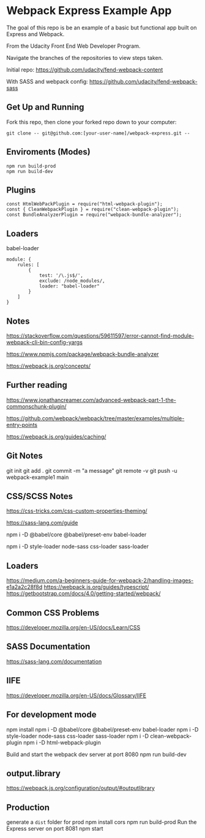# Webpack Express Example App

The goal of this repo is be an example of a basic but functional app built on Express and Webpack.

From the Udacity Front End Web Developer Program.

Navigate the branches of the repositories to view steps taken.

Initial repo:
https://github.com/udacity/fend-webpack-content

With SASS and webpack config:
https://github.com/udacity/fend-webpack-sass

## Get Up and Running

Fork this repo, then clone your forked repo down to your computer:

```
git clone -- git@github.com:[your-user-name]/webpack-express.git --

```

## Enviroments (Modes)

```
npm run build-prod
npm run build-dev
```

## Plugins

```
const HtmlWebPackPlugin = require("html-webpack-plugin");
const { CleanWebpackPlugin } = require("clean-webpack-plugin");
const BundleAnalyzerPlugin = require("webpack-bundle-analyzer");
```

## Loaders

babel-loader

```
module: {
    rules: [
        {
            test: '/\.js$/',
            exclude: /node_modules/,
            loader: "babel-loader"
        }
    ]
}
```

## Notes

https://stackoverflow.com/questions/59611597/error-cannot-find-module-webpack-cli-bin-config-yargs

https://www.npmjs.com/package/webpack-bundle-analyzer

https://webpack.js.org/concepts/

## Further reading

https://www.jonathancreamer.com/advanced-webpack-part-1-the-commonschunk-plugin/

https://github.com/webpack/webpack/tree/master/examples/multiple-entry-points

https://webpack.js.org/guides/caching/

## Git Notes

git init
git add .
git commit -m "a message"
git remote -v
git push -u webpack-example1 main

## CSS/SCSS Notes

https://css-tricks.com/css-custom-properties-theming/

https://sass-lang.com/guide

npm i -D @babel/core @babel/preset-env babel-loader

npm i -D style-loader node-sass css-loader sass-loader

## Loaders

https://medium.com/a-beginners-guide-for-webpack-2/handling-images-e1a2a2c28f8d
https://webpack.js.org/guides/typescript/
https://getbootstrap.com/docs/4.0/getting-started/webpack/

## Common CSS Problems

https://developer.mozilla.org/en-US/docs/Learn/CSS

## SASS Documentation

https://sass-lang.com/documentation

## IIFE

https://developer.mozilla.org/en-US/docs/Glossary/IIFE

## For development mode

npm install
npm i -D @babel/core @babel/preset-env babel-loader
npm i -D style-loader node-sass css-loader sass-loader
npm i -D clean-webpack-plugin
npm i -D html-webpack-plugin

Build and start the webpack dev server at port 8080
npm run build-dev

## output.library

https://webpack.js.org/configuration/output/#outputlibrary

## Production

generate a `dist` folder for prod
npm install cors
npm run build-prod
Run the Express server on port 8081
npm start
